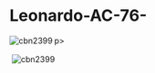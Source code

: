 # Leonardo-AC-76-


p><img align="left" src="https://github-readme-stats.vercel.app/api/top-langs?username=Leonardo-AC-76&show_icons=true&locale=en&layout=compact" alt="cbn2399" /></p>

<p>&nbsp;<img align="center" src="https://github-readme-stats.vercel.app/api?username=Leonardo-AC-76&show_icons=true&locale=en" alt="cbn2399" /></p>
